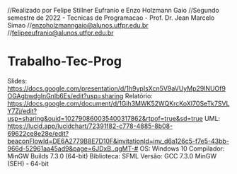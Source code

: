 //Realizado por Felipe Stillner Eufranio e Enzo Holzmann Gaio
//Segundo semestre de 2022 - Tecnicas de Programacao - Prof. Dr. Jean Marcelo Simao
//enzoholzmanngaio@alunos.utfpr.edu.br
//felipeeufranio@alunos.utfpr.edu.br
# Trabalho-Tec-Prog
Slides: https://docs.google.com/presentation/d/1h9vpIsXcn5V9aVUyMp29lNUOf9OGAgbwdglnGnlb6Es/edit?usp=sharing
Relatório: https://docs.google.com/document/d/1Gih3MWK52WQKrcKoXI70SeTk7SVLY7Zj/edit?usp=sharing&ouid=102790860035400317862&rtpof=true&sd=true
UML: https://lucid.app/lucidchart/72391f82-c778-4885-8b08-69622ce8e28e/edit?beaconFlowId=DE6A2779B8E7D10F&invitationId=inv_d6a126c5-f7e5-43bb-966d-52961aa45ad9&page=6JDxB..qgMT-#
OS:
Windows 10 
Compilador:
MinGW Builds 7.3.0 (64-bit)
Biblioteca:
SFML
Versão:
GCC 7.3.0 MinGW (SEH) - 64-bit
